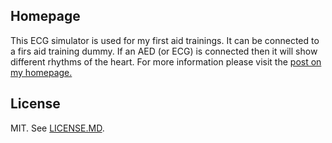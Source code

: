 ## Homepage

This ECG simulator is used for my first aid trainings. It can be connected to a firs aid training dummy. If an AED (or ECG) is connected then it will show different rhythms of the heart.
For more information please visit the [post on my homepage.](https://joachimklug.com/tech/2012/05/09/ecg-simulater.html)

## License

MIT. See [LICENSE.MD](https://github.com/joachimklug/ecg-simulator/blob/master/LICENSE.md).

